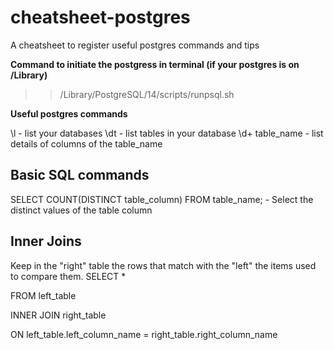 # cheatsheet-postgres
A cheatsheet to register useful postgres commands and tips


**Command to initiate the postgress in terminal (if your postgres is on /Library)**
>> /Library/PostgreSQL/14/scripts/runpsql.sh

**Useful postgres commands**

\l - list your databases
\dt - list tables in your database
\d+ table_name - list details of columns of the table_name 


## Basic SQL commands
SELECT COUNT(DISTINCT table_column) FROM table_name; - Select the distinct values of the table column

## Inner Joins
Keep in the "right" table the rows that match with the "left" the items used to compare them.
SELECT *

FROM left_table

INNER JOIN right_table

ON left_table.left_column_name = right_table.right_column_name 
